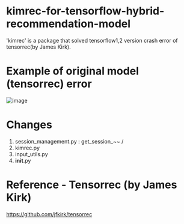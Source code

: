 # kimrec-for-tensorflow-hybrid-recommendation-model
'kimrec' is a package that solved tensorflow1,2 version crash error of tensorrec(by James Kirk).


# Example of original model (tensorrec) error 
![image](https://user-images.githubusercontent.com/70046278/108617986-c2911280-745d-11eb-8889-b067f97dcea1.png)

# Changes 
 1) session_management.py : get_session_~~ / 
 2) kimrec.py
 3) input_utils.py
 4) __init__.py

# Reference - Tensorrec (by James Kirk)
https://github.com/jfkirk/tensorrec
